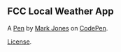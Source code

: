 FCC Local Weather App
---------------------


A [Pen](https://codepen.io/mpjones/pen/JKmWXq) by [Mark Jones](http://codepen.io/mpjones) on [CodePen](http://codepen.io/).

[License](https://codepen.io/mpjones/pen/JKmWXq/license).